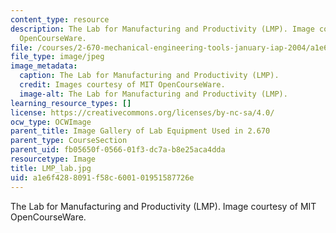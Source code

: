 ```yaml
---
content_type: resource
description: The Lab for Manufacturing and Productivity (LMP). Image courtesy of MIT
  OpenCourseWare.
file: /courses/2-670-mechanical-engineering-tools-january-iap-2004/a1e6f4288091f58c600101951587726e_LMP_lab.jpg
file_type: image/jpeg
image_metadata:
  caption: The Lab for Manufacturing and Productivity (LMP).
  credit: Images courtesy of MIT OpenCourseWare.
  image-alt: The Lab for Manufacturing and Productivity (LMP).
learning_resource_types: []
license: https://creativecommons.org/licenses/by-nc-sa/4.0/
ocw_type: OCWImage
parent_title: Image Gallery of Lab Equipment Used in 2.670
parent_type: CourseSection
parent_uid: fb05650f-0566-01f3-dc7a-b8e25aca4dda
resourcetype: Image
title: LMP_lab.jpg
uid: a1e6f428-8091-f58c-6001-01951587726e
---
```

The Lab for Manufacturing and Productivity (LMP). Image courtesy of MIT OpenCourseWare.